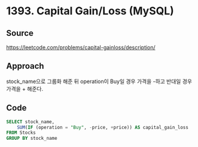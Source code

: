 # 1393. Capital Gain/Loss (MySQL)

## Source

https://leetcode.com/problems/capital-gainloss/description/

## Approach

stock_name으로 그룹화 해준 뒤 operation이 Buy일 경우 가격을 -하고 반대일 경우 가격을 + 해준다.

## Code

```sql
SELECT stock_name,
    SUM(IF (operation = "Buy", -price, +price)) AS capital_gain_loss
FROM Stocks
GROUP BY stock_name
```
